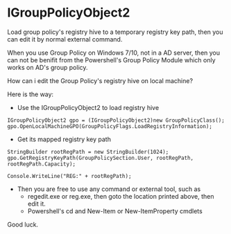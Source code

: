 # IGroupPolicyObject2
Load group policy's registry hive to a temporary registry key path, then you can edit it by normal external command.

When you use Group Policy on Windows 7/10, not in a AD server, then you can not be benifit 
from the Powershell's Group Policy Module which only works on AD's group policy.

How can i edit the Group Policy's registry hive on local machine?

Here is the way:

- Use the IGroupPolicyObject2 to load registry hive
```
IGroupPolicyObject2 gpo = (IGroupPolicyObject2)new GroupPolicyClass();
gpo.OpenLocalMachineGPO(GroupPolicyFlags.LoadRegistryInformation);
```
- Get its mapped registry key path
```
StringBuilder rootRegPath = new StringBuilder(1024);
gpo.GetRegistryKeyPath(GroupPolicySection.User, rootRegPath, rootRegPath.Capacity);

Console.WriteLine("REG:" + rootRegPath);
```
- Then you are free to use any command or external tool, such as
  - regedit.exe or reg.exe, then goto the location printed above, then edit it.
  - Powershell's cd and New-Item or New-ItemProperty cmdlets

Good luck.

